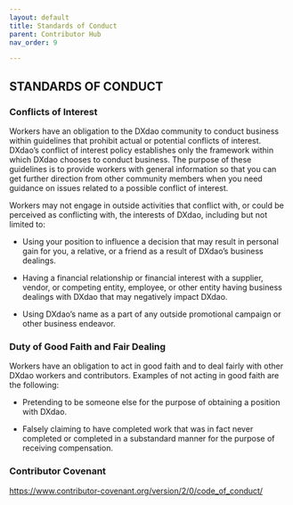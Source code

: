 ```yaml
---
layout: default
title: Standards of Conduct
parent: Contributor Hub
nav_order: 9

---
```


## STANDARDS OF CONDUCT

### Conflicts of Interest

Workers have an obligation to the DXdao community to conduct business within guidelines that prohibit actual or potential conflicts of interest. DXdao’s conflict of interest policy establishes only the framework within which DXdao chooses to conduct business. The purpose of these guidelines is to provide workers with general information so that you can get further direction from other community members when you need guidance on issues related to a possible conflict of interest.

Workers may not engage in outside activities that conflict with, or could be perceived as conflicting with, the interests of DXdao, including but not limited to:  

-   Using your position to influence a decision that may result in personal gain for you, a relative, or a friend as a result of DXdao’s business dealings.

-   Having a financial relationship or financial interest with a supplier, vendor, or competing entity, employee, or other entity having business dealings with DXdao that may negatively impact DXdao.
    
-   Using DXdao’s name as a part of any outside promotional campaign or other business endeavor.
    
### Duty of Good Faith and Fair Dealing

Workers have an obligation to act in good faith and to deal fairly with other DXdao workers and contributors. Examples of not acting in good faith are the following:

-   Pretending to be someone else for the purpose of obtaining a position with DXdao.  

-   Falsely claiming to have completed work that was in fact never completed or completed in a substandard manner for the purpose of receiving compensation.
    
### Contributor Covenant

https://www.contributor-covenant.org/version/2/0/code_of_conduct/

